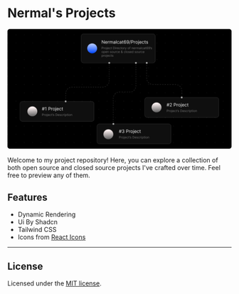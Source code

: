 
# Nermal's Projects

![ cover ](cover.png)

Welcome to my project repository! Here, you can explore a collection of both open source and closed source projects I've crafted over time. Feel free to preview any of them.


## Features

- Dynamic Rendering
- Ui By Shadcn
- Tailwind CSS
- Icons from [React Icons](http://react-icons.github.io/react-icons/)

---

## License

Licensed under the [MIT license](https://github.com/).